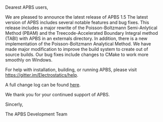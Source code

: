 Dearest APBS users,

We are pleased to announce the latest release of APBS 1.5  The latest
version of APBS includes several notable features and bug fixes.  This
release includes a major rewrite of the Poisson-Boltzmann Semi-Anlytical Method (PBAM) and the Treecode-Accelerated Boundary Integral method (TABI) with APBS in an
externals directory.  In addition, there is a new implementation of the Poisson-Boltzmann Analytical Method. We have made major modification to improve the build system to create out of source builds. Our bug fixes include changes to CMake to work more smoothly on Windows.

For help with installation, building, or running APBS, please visit https://gitter.im/Electrostatics/help.

A full change log can be found
[here](https://github.com/Electrostatics/apbs-pdb2pqr/blob/master/apbs/doc/ChangeLog.md).

We thank you for your continued support of APBS.

Sincerly,

The APBS Development Team
